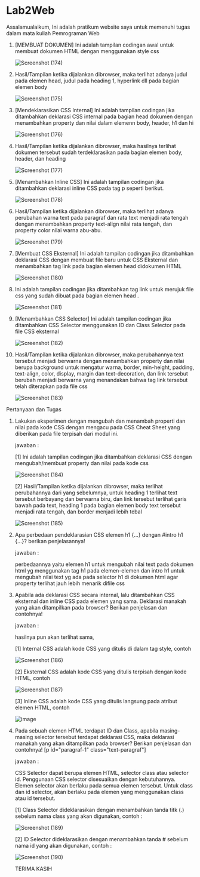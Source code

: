 # Lab2Web
Assalamualaikum, Ini adalah pratikum website saya untuk memenuhi tugas dalam mata kuliah Pemrograman Web

1. [MEMBUAT DOKUMEN] Ini adalah tampilan codingan awal untuk membuat dokumen HTML dengan menggunakan style css

   ![Screenshot (174)](https://user-images.githubusercontent.com/59770620/113690636-d46d0300-96f5-11eb-88e7-a578f55a0457.png)
  
2. Hasil/Tampilan ketika dijalankan dibrowser, maka terlihat adanya judul pada elemen head, judul pada heading 1, hyperlink dll pada bagian elemen body

   ![Screenshot (175)](https://user-images.githubusercontent.com/59770620/113690647-d8008a00-96f5-11eb-812e-139cee973f54.png)

3. [Mendeklarasikan CSS Internal] Ini adalah tampilan codingan jika ditambahkan deklarasi CSS internal pada bagian head dokumen dengan menambahkan property dan nilai dalam          elemenn body, header, h1 dan hi

   ![Screenshot (176)](https://user-images.githubusercontent.com/59770620/113690651-d931b700-96f5-11eb-9389-e13da8859da8.png)

4. Hasil/Tampilan ketika dijalankan dibrowser, maka hasilnya terlihat dokumen tersebut sudah terdeklarasikan pada bagian elemen body, header, dan heading

   ![Screenshot (177)](https://user-images.githubusercontent.com/59770620/113690659-d9ca4d80-96f5-11eb-9a01-f80cd3535833.png)

5. [Menambahkan Inline CSS] Ini adalah tampilan codingan jika ditambahkan deklarasi inline CSS pada tag p seperti berikut.

   ![Screenshot (178)](https://user-images.githubusercontent.com/59770620/113690664-dafb7a80-96f5-11eb-99ca-a3872087821b.png)

6. Hasil/Tampilan ketika dijalankan dibrowser, maka terlihat adanya perubahan warna text pada paragraf dan rata text menjadi rata tengah dengan menambahkan property text-align      nilai rata tengah, dan property color nilai warna abu-abu.

   ![Screenshot (179)](https://user-images.githubusercontent.com/59770620/113690666-db941100-96f5-11eb-991b-3d4dfd486b6f.png)

7. [Membuat CSS Eksternal] Ini adalah tampilan codingan jika ditambahkan deklarasi CSS dengan membuat file baru untuk CSS Eksternal dan menambahkan tag link pada bagian elemen      head didokumen HTML

   ![Screenshot (180)](https://user-images.githubusercontent.com/59770620/113690670-dcc53e00-96f5-11eb-82ef-c32b7bf8ad08.png)

8. Ini adalah tampilan codingan jika ditambahkan tag link untuk merujuk file css yang sudah dibuat pada bagian elemen head .

   ![Screenshot (181)](https://user-images.githubusercontent.com/59770620/113690673-dd5dd480-96f5-11eb-9fc4-26f69a056b54.png)

9. [Menambahkan CSS Selector] Ini adalah tampilan codingan jika ditambahkan CSS Selector menggunakan ID dan Class Selector pada file CSS eksternal

   ![Screenshot (182)](https://user-images.githubusercontent.com/59770620/113690680-de8f0180-96f5-11eb-9a18-f720a443c75c.png)

10. Hasil/Tampilan ketika dijalankan dibrowser, maka perubahannya text tersebut menjadi berwarna dengan menambahkan property dan nilai berupa background untuk mengatur warna,       border, min-height, padding, text-align, color, display, margin dan text-decoration, dan link tersebut berubah menjadi berwarna yang menandakan bahwa tag link tersebut telah     diterapkan pada file css

     ![Screenshot (183)](https://user-images.githubusercontent.com/59770620/113690686-df279800-96f5-11eb-9b15-9c5a945676de.png)




Pertanyaan dan Tugas


1. Lakukan eksperimen dengan mengubah dan menambah properti dan nilai pada kode CSS
   dengan mengacu pada CSS Cheat Sheet yang diberikan pada file terpisah dari modul ini.
   
   jawaban :
   
   [1] Ini adalah tampilan codingan jika ditambahkan deklarasi CSS dengan mengubah/membuat property dan nilai pada kode css
   
      ![Screenshot (184)](https://user-images.githubusercontent.com/59770620/113884961-a10ba080-97e9-11eb-8619-c66ae5b9c2bf.png)

      
   [2] Hasil/Tampilan ketika dijalankan dibrowser, maka terlihat perubahannya dari yang sebelumnya, untuk heading 1 terlihat text tersebut berbayang dan berwarna biru, dan link        tersebut terlihat garis bawah pada text, heading 1 pada bagian elemen body text tersebut menjadi rata tengah, dan border menjadi lebih tebal

      ![Screenshot (185)](https://user-images.githubusercontent.com/59770620/113704168-fcfcf900-9705-11eb-8bda-2697c152193e.png)
   
2. Apa perbedaan pendeklarasian CSS elemen h1 {...} dengan #intro h1 {...}? berikan
   penjelasannya!
   
   jawaban :
   
   perbedaannya yaitu elemen h1 untuk mengubah nilai text pada dokumen html yg menggunakan tag h1 pada elemen-elemen dan intro h1 untuk mengubah nilai text yg ada pada              selector h1 di dokumen html agar property terlihat jauh lebih menarik difile css
   
3. Apabila ada deklarasi CSS secara internal, lalu ditambahkan CSS eksternal dan inline CSS pada
   elemen yang sama. Deklarasi manakah yang akan ditampilkan pada browser? Berikan
   penjelasan dan contohnya!
   
   jawaban :
   
   hasilnya pun akan terlihat sama,
   
   [1] Internal CSS adalah kode CSS yang ditulis di dalam tag style, contoh
   
      ![Screenshot (186)](https://user-images.githubusercontent.com/59770620/113871512-305e8700-97dd-11eb-9042-7d1f7b9c2e59.png)
   
   [2] Eksternal CSS adalah kode CSS yang ditulis terpisah dengan kode HTML, contoh
   
      ![Screenshot (187)](https://user-images.githubusercontent.com/59770620/113871835-7ddaf400-97dd-11eb-9b0a-9b4724a13926.png)
   
   [3] Inline CSS adalah kode CSS yang ditulis langsung pada atribut elemen HTML, contoh
   
      ![image](https://user-images.githubusercontent.com/59770620/113872129-cb576100-97dd-11eb-8fd2-d98041346ac8.png)

4. Pada sebuah elemen HTML terdapat ID dan Class, apabila masing-masing selector tersebut
   terdapat deklarasi CSS, maka deklarasi manakah yang akan ditampilkan pada browser?
   Berikan penjelasan dan contohnya!  [p id="paragraf-1" class="text-paragraf"] 
   
   jawaban :
   
   CSS Selector dapat berupa elemen HTML, selector class atau selector id. Penggunaan CSS selector
   disesuaikan dengan kebutuhannya. Elemen selector akan berlaku pada semua elemen tersebut.
   Untuk class dan id selector, akan berlaku pada elemen yang menggunakan class atau id tersebut.
   
   [1] Class Selector dideklarasikan dengan menambahkan tanda titk (.) sebelum nama class yang akan
       digunakan, contoh :
    
      ![Screenshot (189)](https://user-images.githubusercontent.com/59770620/113872860-79fba180-97de-11eb-8ae7-6a3257da1b8f.png)

   [2] ID Selector dideklarasikan dengan menambahkan tanda # sebelum nama id yang akan digunakan, contoh :
   
      ![Screenshot (190)](https://user-images.githubusercontent.com/59770620/113872986-9992ca00-97de-11eb-8fe1-b569e1b70b46.png)
      
      
      
      TERIMA KASIH

   
   
